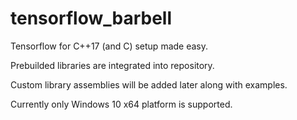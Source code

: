 # tensorflow_barbell

Tensorflow for C++17 (and C) setup made easy.

Prebuilded libraries are integrated into repository.

Custom library assemblies will be added later along with examples.

Currently only Windows 10 x64 platform is supported.
